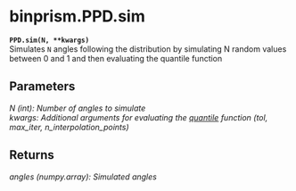# binprism.PPD.sim
**`PPD.sim(N, **kwargs)`** <br />
Simulates `N` angles following the distribution by simulating N random values between 0 and 1 and then evaluating the quantile function

## Parameters
*N (int): Number of angles to simulate* <br />
*kwargs: Additional arguments for evaluating the [quantile](quantile.md) function (tol, max_iter, n_interpolation_points)*

## Returns
*angles (numpy.array): Simulated angles*
